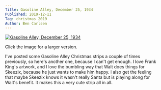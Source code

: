 ```yaml
---
Title: Gasoline Alley, December 25, 1934
Published: 2019-12-11
Tag: christmas 2019
Author: Ben Carlsen
---
```


[![Gasoline Alley, December 25, 1934](http://blog.arkholt.com/media/decstrips2019/11-gasoline-alley-Tue__Dec_25__1934_.jpg)](http://blog.arkholt.com/media/decstrips2019/11-gasoline-alley-Tue__Dec_25__1934_.jpg)

Click the image for a larger version.

I've posted some Gasoline Alley Christmas strips a couple of times previously, so here's another one, because I can't get enough. I love Frank King's artwork, and I love the bumbling way that Walt does things for Skeezix, because he just wants to make him happy. I also get the feeling that maybe Skeezix knows it wasn't really Santa but is playing along for Walt's benefit. It makes this a very cute strip all in all.
